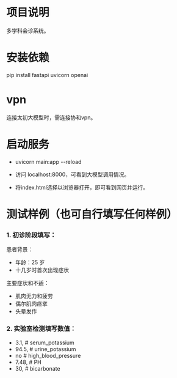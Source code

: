 # 项目说明

多学科会诊系统。

# 安装依赖

pip install fastapi uvicorn openai

# vpn
连接太初大模型时，需连接协和vpn。

# 启动服务
- uvicorn main:app --reload

- 访问 localhost:8000，可看到大模型调用情况。

- 将index.html选择以浏览器打开，即可看到网页并运行。

# 测试样例（也可自行填写任何样例）

### 1. 初诊阶段填写：

  患者背景：
  - 年龄：25 岁
  - 十几岁时首次出现症状
  
  主要症状和不适：
  - 肌肉无力和疲劳
  - 偶尔肌肉痉挛
  - 头晕发作

### 2. 实验室检测填写数值：

  - 3.1,  # serum_potassium
  - 94.5, # urine_potassium
  - no     # high_blood_pressure
  - 7.48, # PH
  - 30,   # bicarbonate

